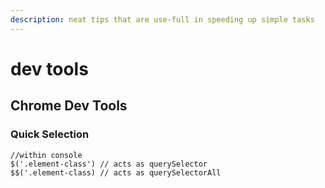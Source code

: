 ```yaml
---
description: neat tips that are use-full in speeding up simple tasks
---
```


# dev tools

## Chrome Dev Tools

### Quick Selection

```
//within console
$('.element-class') // acts as querySelector
$$('.element-class) // acts as querySelectorAll 
```



